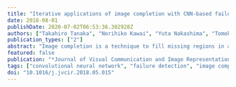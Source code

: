 ```yaml
---
title: "Iterative applications of image completion with CNN-based failure detection"
date: 2018-08-01
publishDate: 2020-07-02T06:53:36.302928Z
authors: ["Takahiro Tanaka", "Norihiko Kawai", "Yuta Nakashima", "Tomokazu Sato", "Naokazu Yokoya"]
publication_types: ["2"]
abstract: "Image completion is a technique to fill missing regions in a damaged or redacted image. A patch-based approach is one of major approaches, which solves an optimization problem that involves pixel values in missing regions and similar image patch search. One major problem of this approach is that it sometimes duplicates implausible texture in the image or overly smooths down a missing region when the algorithm cannot find better patches. As a practical remedy, the user may provide an interaction to identify such regions and re-apply image completion iteratively until she/he gets a desirable result. In this work, inspired by this idea, we propose a framework of human-in-the-loop style image completion with automatic failure detection using a deep neural network instead of human interaction. Our neural network takes small patches extracted from multiple feature maps obtained from the completion process as input for the automated interaction process, which is iterated several times. We experimentally show that our neural network outperforms a conventional linear support vector machine. Our subjective evaluation demonstrates that our method drastically improves the visual quality of resulting images compared to non-iterative application."
featured: false
publication: "*Journal of Visual Communication and Image Representation*"
tags: ["convolutional neural network", "failure detection", "image completion", "image inpainting"]
doi: "10.1016/j.jvcir.2018.05.015"
---
```


